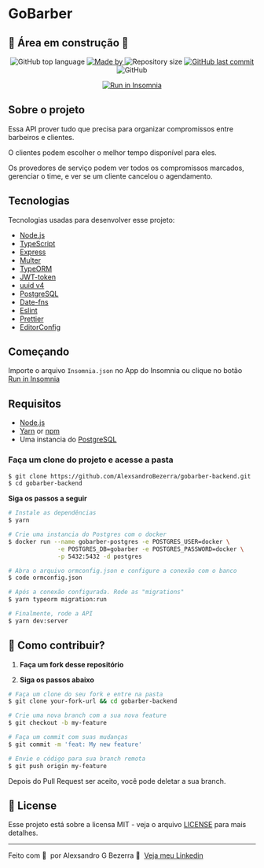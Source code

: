 # GoBarber

## :construction: Área em construção :construction:

<p align="center">
  <img alt="GitHub top language" src="https://img.shields.io/github/languages/top/AlexsandroBezerra/gobarber-backend?color=%23FF9000">

  <a href="https://www.linkedin.com/in/alexsandrobezerra/" target="_blank" rel="noopener noreferrer">
    <img alt="Made by" src="https://img.shields.io/badge/made%20by-Alexsandro%20G%20Bezerra-%23FF9000">
  </a>

  <img alt="Repository size" src="https://img.shields.io/github/repo-size/AlexsandroBezerra/gobarber-backend?color=%23FF9000">

  <a href="https://github.com/AlexsandroBezerra/gobarber-backend/commits/master">
    <img alt="GitHub last commit" src="https://img.shields.io/github/last-commit/AlexsandroBezerra/gobarber-backend?color=%23FF9000">
  </a>

  <img alt="GitHub" src="https://img.shields.io/github/license/AlexsandroBezerra/gobarber-backend?color=%23FF9000">
</p>

<p id="insomnia-button" align="center">
  <a href="https://insomnia.rest/run/?label=GoBarber-API&uri=https%3A%2F%2Fraw.githubusercontent.com%2FAlexsandroBezerra%2Fgobarber-backend%2Fmain%2FInsomnia.json" target="_blank" rel="noopener noreferrer"><img src="https://insomnia.rest/images/run.svg" alt="Run in Insomnia"></a>
</p>

## Sobre o projeto

Essa API prover tudo que precisa para organizar compromissos entre barbeiros e clientes.

O clientes podem escolher o melhor tempo disponível para eles.

Os provedores de serviço podem ver todos os compromissos marcados, gerenciar o time, e ver se um cliente cancelou o agendamento.

## Tecnologias

Tecnologias usadas para desenvolver esse projeto:

- [Node.js](https://nodejs.org/en/)
- [TypeScript](https://www.typescriptlang.org/)
- [Express](https://expressjs.com/pt-br/)
- [Multer](https://github.com/expressjs/multer)
- [TypeORM](https://typeorm.io/#/)
- [JWT-token](https://jwt.io/)
- [uuid v4](https://github.com/thenativeweb/uuidv4/)
- [PostgreSQL](https://www.postgresql.org/)
- [Date-fns](https://date-fns.org/)
- [Eslint](https://eslint.org/)
- [Prettier](https://prettier.io/)
- [EditorConfig](https://editorconfig.org/)

## Começando

Importe o arquivo `Insomnia.json` no App do Insomnia ou clique no botão [Run in Insomnia](#insomnia-button)

## Requisitos

- [Node.js](https://nodejs.org/en/)
- [Yarn](https://classic.yarnpkg.com/) or [npm](https://www.npmjs.com/)
- Uma instancia do [PostgreSQL](https://www.postgresql.org/)

### Faça um clone do projeto e acesse a pasta

```bash
$ git clone https://github.com/AlexsandroBezerra/gobarber-backend.git
$ cd gobarber-backend
```

**Siga os passos a seguir**

```bash
# Instale as dependências
$ yarn

# Crie uma instancia do Postgres com o docker
$ docker run --name gobarber-postgres -e POSTGRES_USER=docker \
              -e POSTGRES_DB=gobarber -e POSTGRES_PASSWORD=docker \
              -p 5432:5432 -d postgres

# Abra o arquivo ormconfig.json e configure a conexão com o banco
$ code ormconfig.json

# Após a conexão configurada. Rode as "migrations"
$ yarn typeorm migration:run

# Finalmente, rode a API
$ yarn dev:server
```
## 🤔 Como contribuir?

1. **Faça um fork desse repositório**

2. **Siga os passos abaixo**

```bash
# Faça um clone do seu fork e entre na pasta
$ git clone your-fork-url && cd gobarber-backend

# Crie uma nova branch com a sua nova feature
$ git checkout -b my-feature

# Faça um commit com suas mudanças
$ git commit -m 'feat: My new feature'

# Envie o código para sua branch remota
$ git push origin my-feature
```

Depois do Pull Request ser aceito, você pode deletar a sua branch.

## 📝 License

Esse projeto está sobre a licensa MIT - veja o arquivo [LICENSE](LICENSE) para mais detalhes.

---

Feito com 💜 &nbsp;por Alexsandro G Bezerra 👋 &nbsp;[Veja meu Linkedin](https://www.linkedin.com/in/eliasgcf/)
